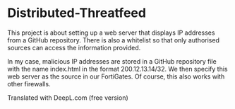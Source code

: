 # Distributed-Threatfeed

This project is about setting up a web server that displays IP addresses from a GitHub repository.
There is also a whitelist so that only authorised sources can access the information provided.

In my case, malicious IP addresses are stored in a GitHub repository file with the name index.html in the format 200.12.13.14/32. We then specify this web server as the source in our FortiGates. Of course, this also works with other firewalls. 

Translated with DeepL.com (free version)
